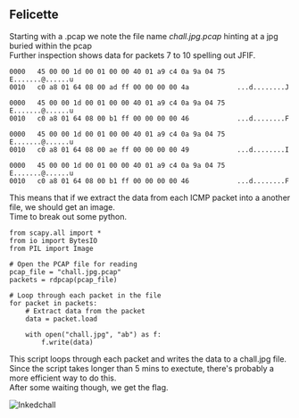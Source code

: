 ## Felicette


Starting with a .pcap we note the file name *chall.jpg.pcap* hinting at a jpg buried within the pcap  
Further inspection shows data for packets 7 to 10 spelling out JFIF.  

```
0000   45 00 00 1d 00 01 00 00 40 01 a9 c4 0a 9a 04 75   E.......@......u
0010   c0 a8 01 64 08 00 ad ff 00 00 00 00 4a            ...d........J

0000   45 00 00 1d 00 01 00 00 40 01 a9 c4 0a 9a 04 75   E.......@......u
0010   c0 a8 01 64 08 00 b1 ff 00 00 00 00 46            ...d........F

0000   45 00 00 1d 00 01 00 00 40 01 a9 c4 0a 9a 04 75   E.......@......u
0010   c0 a8 01 64 08 00 ae ff 00 00 00 00 49            ...d........I

0000   45 00 00 1d 00 01 00 00 40 01 a9 c4 0a 9a 04 75   E.......@......u
0010   c0 a8 01 64 08 00 b1 ff 00 00 00 00 46            ...d........F
```

This means that if we extract the data from each ICMP packet into a another file, we should get an image.  
Time to break out some python.

```
from scapy.all import *
from io import BytesIO
from PIL import Image

# Open the PCAP file for reading
pcap_file = "chall.jpg.pcap"
packets = rdpcap(pcap_file)

# Loop through each packet in the file
for packet in packets:
    # Extract data from the packet
    data = packet.load

    with open("chall.jpg", "ab") as f:
        f.write(data)
```

This script loops through each packet and writes the data to a chall.jpg file.  
Since the script takes longer than 5 mins to exectute, there's probably a more efficient way to do this.  
After some waiting though, we get the flag.  

![Inkedchall](https://user-images.githubusercontent.com/74050386/233904457-97cb21f7-2acd-4c40-a709-0e89586a2743.jpg)

